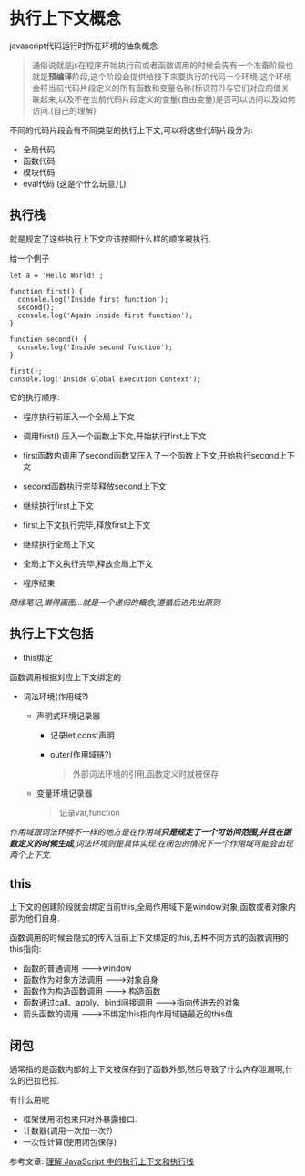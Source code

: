 # 执行上下文概念
javascript代码运行时所在环境的抽象概念

> 通俗说就是js在程序开始执行前或者函数调用的时候会先有一个准备阶段也就是**预编译**阶段,这个阶段会提供给接下来要执行的代码一个环境.这个环境会将当前代码片段定义的所有函数和变量名称(标识符?)与它们对应的值关联起来,以及不在当前代码片段定义的变量(自由变量)是否可以访问以及如何访问.(自己的理解)

不同的代码片段会有不同类型的执行上下文,可以将这些代码片段分为:
* 全局代码
* 函数代码
* 模块代码
* eval代码 (这是个什么玩意儿)

## 执行栈
就是规定了这些执行上下文应该按照什么样的顺序被执行.

给一个例子

    let a = 'Hello World!';

    function first() {
      console.log('Inside first function');
      second();
      console.log('Again inside first function');
    }

    function second() {
      console.log('Inside second function');
    }

    first();
    console.log('Inside Global Execution Context');
  
它的执行顺序:

  * 程序执行前压入一个全局上下文
  * 调用first() 压入一个函数上下文,开始执行first上下文
  * first函数内调用了second函数又压入了一个函数上下文,开始执行second上下文

  * second函数执行完毕释放second上下文
  * 继续执行first上下文
  * first上下文执行完毕,释放first上下文
  * 继续执行全局上下文
  * 全局上下文执行完毕,释放全局上下文
  * 程序结束

*随缘笔记,懒得画图...就是一个递归的概念,遵循后进先出原则*


## 执行上下文包括

* this绑定

函数调用根据对应上下文绑定的

* 词法环境(作用域?)
  * 声明式环境记录器
    
    * 记录let,const声明
    
    * outer(作用域链?)
      
      > 外部词法环境的引用,函数定义时就被保存

  * 变量环境记录器
    > 记录var,function


*作用域跟词法环境不一样的地方是在作用域**只是规定了一个可访问范围,并且在函数定义的时候生成**,词法环境则是具体实现.在闭包的情况下一个作用域可能会出现两个上下文.*



## this
上下文的创建阶段就会绑定当前this,全局作用域下是window对象,函数或者对象内部为他们自身.

函数调用的时候会隐式的传入当前上下文绑定的this,五种不同方式的函数调用的this指向:

* 函数的普通调用 --->window
* 函数作为对象方法调用 --->对象自身
* 函数作为构造函数调用 ---> 构造函数
* 函数通过call、apply、bind间接调用 --->指向传进去的对象
* 箭头函数的调用 --->不绑定this指向作用域链最近的this值




## 闭包
通常指的是函数内部的上下文被保存到了函数外部,然后导致了什么内存泄漏啊,什么的巴拉巴拉.

有什么用呢
* 框架使用闭包来只对外暴露接口.
* 计数器(调用一次加一次?)
* 一次性计算(使用闭包保存)




参考文章:
  [理解 JavaScript 中的执行上下文和执行栈](https://juejin.im/post/5ba32171f265da0ab719a6d7#heading-3)
